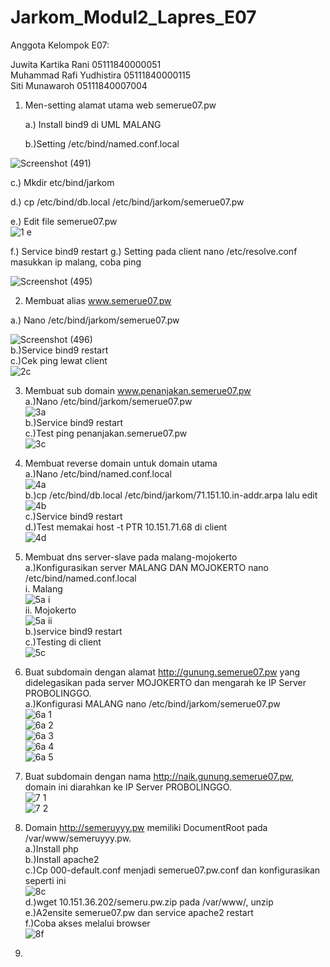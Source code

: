 # Jarkom_Modul2_Lapres_E07
Anggota Kelompok E07:

Juwita Kartika Rani		05111840000051</br>
Muhammad Rafi Yudhistira    05111840000115</br> 
Siti Munawaroh  		 05111840007004</br>


1. Men-setting alamat utama web semerue07.pw

   a.) Install bind9 di UML MALANG
   
   b.)Setting /etc/bind/named.conf.local

![Screenshot (491)](https://user-images.githubusercontent.com/58022238/98759829-7701ae00-2404-11eb-9d40-4e6aff875fe8.png)

  c.) Mkdir etc/bind/jarkom
  
  d.) cp /etc/bind/db.local /etc/bind/jarkom/semerue07.pw
  
  e.) Edit file semerue07.pw
  </br>![1 e](https://user-images.githubusercontent.com/56763570/98809113-edd18380-23d1-11eb-8af6-b85fd083a66c.png)</br>
  
  f.) Service bind9 restart
  g.) Setting pada client nano /etc/resolve.conf masukkan ip malang, coba ping
  
   ![Screenshot (495)](https://user-images.githubusercontent.com/58022238/98761276-ac5bcb00-2407-11eb-8338-889d5f03e8f0.png)

  
 2. Membuat alias www.semerue07.pw
 
   a.) Nano /etc/bind/jarkom/semerue07.pw

![Screenshot (496)](https://user-images.githubusercontent.com/58022238/98761287-b251ac00-2407-11eb-8493-430b5ecb3fc8.png)</br>
   b.)Service bind9 restart</br>
   c.)Cek ping lewat client</br>
   ![2c](https://user-images.githubusercontent.com/56763570/98809428-60426380-23d2-11eb-895d-000270af912f.png)</br>
   
 3. Membuat sub domain www.penanjakan.semerue07.pw</br>
   a.)Nano /etc/bind/jarkom/semerue07.pw </br>
   ![3a](https://user-images.githubusercontent.com/56763570/98809718-e3fc5000-23d2-11eb-8a95-8add45a6fb94.png)</br>
   b.)Service bind9 restart</br>
   c.)Test ping penanjakan.semerue07.pw</br>
   ![3c](https://user-images.githubusercontent.com/56763570/98809734-eced2180-23d2-11eb-85ad-fcd4de62b934.png)</br>
   
4. Membuat reverse domain untuk domain utama</br>
   a.)Nano /etc/bind/named.conf.local</br>
   ![4a](https://user-images.githubusercontent.com/56763570/98810453-22463f00-23d4-11eb-8617-1d4b982af0d2.png)</br>
   b.)cp /etc/bind/db.local /etc/bind/jarkom/71.151.10.in-addr.arpa lalu edit</br>
   ![4b](https://user-images.githubusercontent.com/56763570/98810477-2b371080-23d4-11eb-98f0-219f1868b849.png)</br>
   c.)Service bind9 restart</br>
   d.)Test memakai host -t PTR 10.151.71.68 di client</br>
   ![4d](https://user-images.githubusercontent.com/56763570/98810633-5cafdc00-23d4-11eb-8cfb-043665ff4126.png)</br>
   
5. Membuat dns server-slave  pada malang-mojokerto</br>
   a.)Konfigurasikan server MALANG DAN MOJOKERTO nano /etc/bind/named.conf.local</br>
      i. Malang</br>
      ![5a i](https://user-images.githubusercontent.com/56763570/98810832-a4366800-23d4-11eb-89a2-0724d4b37ac9.png)</br>
      ii. Mojokerto</br>
      ![5a ii](https://user-images.githubusercontent.com/56763570/98810965-e495e600-23d4-11eb-8b1e-2fc0f260311a.png)</br>
   b.)service bind9 restart</br>
   c.)Testing di client</br>
   ![5c](https://user-images.githubusercontent.com/56763570/98811204-4c4c3100-23d5-11eb-89b9-0e1bc8b400a0.png)</br>
   
6. Buat subdomain dengan alamat http://gunung.semerue07.pw yang didelegasikan pada server MOJOKERTO dan mengarah ke IP Server PROBOLINGGO. </br>
   a.)Konfigurasi MALANG nano /etc/bind/jarkom/semerue07.pw</br>
   ![6a 1](https://user-images.githubusercontent.com/56763570/98811531-dbf1df80-23d5-11eb-943d-c72b18fe3ced.png)</br>
   ![6a 2](https://user-images.githubusercontent.com/56763570/98811545-de543980-23d5-11eb-86a8-4ee055a5781a.png)</br>
   ![6a 3](https://user-images.githubusercontent.com/56763570/98811551-e01dfd00-23d5-11eb-9a55-03d0c96b204c.png)</br>
   ![6a 4](https://user-images.githubusercontent.com/56763570/98811556-e2805700-23d5-11eb-9871-757b81bf17a8.png)</br>
   ![6a 5](https://user-images.githubusercontent.com/56763570/98811562-e44a1a80-23d5-11eb-819c-f6886e117093.png)</br>
   
7. Buat subdomain dengan nama http://naik.gunung.semerue07.pw, domain ini diarahkan ke IP Server PROBOLINGGO.</br>
   ![7 1](https://user-images.githubusercontent.com/56763570/98812198-e82a6c80-23d6-11eb-9962-feab3e170091.png)</br>
   ![7 2](https://user-images.githubusercontent.com/56763570/98812183-df399b00-23d6-11eb-8fcd-7ea77d32a1ba.png)</br>
   
8. Domain http://semeruyyy.pw memiliki DocumentRoot pada /var/www/semeruyyy.pw.</br>
   a.)Install php</br>
   b.)Install apache2</br>
   c.)Cp 000-default.conf menjadi semerue07.pw.conf dan konfigurasikan seperti ini</br>
   ![8c](https://user-images.githubusercontent.com/56763570/98812639-b49c1200-23d7-11eb-9058-a6af17c48ada.png)</br>
   d.)wget 10.151.36.202/semeru.pw.zip pada /var/www/, unzip</br>
   e.)A2ensite semerue07.pw dan service apache2 restart</br>
   f.)Coba akses melalui browser</br>
   ![8f](https://user-images.githubusercontent.com/56763570/98812665-bcf44d00-23d7-11eb-8511-19719849a741.png)</br>
   
9. 






   
   
   




  
